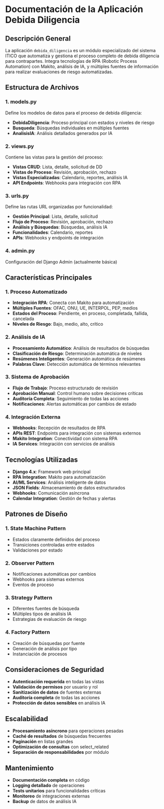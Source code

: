 # Documentación de la Aplicación Debida Diligencia

## Descripción General

La aplicación `debida_diligencia` es un módulo especializado del sistema ITICO que automatiza y gestiona el proceso completo de debida diligencia para contrapartes. Integra tecnologías de RPA (Robotic Process Automation) con Makito, análisis de IA, y múltiples fuentes de información para realizar evaluaciones de riesgo automatizadas.

## Estructura de Archivos

### 1. models.py
Define los modelos de datos para el proceso de debida diligencia:
- **DebidaDiligencia**: Proceso principal con estados y niveles de riesgo
- **Busqueda**: Búsquedas individuales en múltiples fuentes
- **AnalisisIA**: Análisis detallados generados por IA

### 2. views.py
Contiene las vistas para la gestión del proceso:
- **Vistas CRUD**: Lista, detalle, solicitud de DD
- **Vistas de Proceso**: Revisión, aprobación, rechazo
- **Vistas Especializadas**: Calendario, reportes, análisis IA
- **API Endpoints**: Webhooks para integración con RPA

### 3. urls.py
Define las rutas URL organizadas por funcionalidad:
- **Gestión Principal**: Lista, detalle, solicitud
- **Flujo de Proceso**: Revisión, aprobación, rechazo
- **Análisis y Búsquedas**: Búsquedas, análisis IA
- **Funcionalidades**: Calendario, reportes
- **APIs**: Webhooks y endpoints de integración

### 4. admin.py
Configuración del Django Admin (actualmente básica)

## Características Principales

### 1. Proceso Automatizado
- **Integración RPA**: Conecta con Makito para automatización
- **Múltiples Fuentes**: OFAC, ONU, UE, INTERPOL, PEP, medios
- **Estados del Proceso**: Pendiente, en proceso, completada, fallida, cancelada
- **Niveles de Riesgo**: Bajo, medio, alto, crítico

### 2. Análisis de IA
- **Procesamiento Automático**: Análisis de resultados de búsquedas
- **Clasificación de Riesgo**: Determinación automática de niveles
- **Resúmenes Inteligentes**: Generación automática de resúmenes
- **Palabras Clave**: Detección automática de términos relevantes

### 3. Sistema de Aprobación
- **Flujo de Trabajo**: Proceso estructurado de revisión
- **Aprobación Manual**: Control humano sobre decisiones críticas
- **Auditoría Completa**: Seguimiento de todas las acciones
- **Notificaciones**: Alertas automáticas por cambios de estado

### 4. Integración Externa
- **Webhooks**: Recepción de resultados de RPA
- **APIs REST**: Endpoints para integración con sistemas externos
- **Makito Integration**: Conectividad con sistema RPA
- **IA Services**: Integración con servicios de análisis

## Tecnologías Utilizadas

- **Django 4.x**: Framework web principal
- **RPA Integration**: Makito para automatización
- **AI/ML Services**: Análisis inteligente de datos
- **JSON Fields**: Almacenamiento de datos estructurados
- **Webhooks**: Comunicación asíncrona
- **Calendar Integration**: Gestión de fechas y alertas

## Patrones de Diseño

### 1. State Machine Pattern
- Estados claramente definidos del proceso
- Transiciones controladas entre estados
- Validaciones por estado

### 2. Observer Pattern
- Notificaciones automáticas por cambios
- Webhooks para sistemas externos
- Eventos de proceso

### 3. Strategy Pattern
- Diferentes fuentes de búsqueda
- Múltiples tipos de análisis IA
- Estrategias de evaluación de riesgo

### 4. Factory Pattern
- Creación de búsquedas por fuente
- Generación de análisis por tipo
- Instanciación de procesos

## Consideraciones de Seguridad

- **Autenticación requerida** en todas las vistas
- **Validación de permisos** por usuario y rol
- **Sanitización de datos** de fuentes externas
- **Auditoría completa** de todas las acciones
- **Protección de datos sensibles** en análisis IA

## Escalabilidad

- **Procesamiento asíncrono** para operaciones pesadas
- **Caché de resultados** de búsquedas frecuentes
- **Paginación** en listas grandes
- **Optimización de consultas** con select_related
- **Separación de responsabilidades** por módulo

## Mantenimiento

- **Documentación completa** en código
- **Logging detallado** de operaciones
- **Tests unitarios** para funcionalidades críticas
- **Monitoreo** de integraciones externas
- **Backup** de datos de análisis IA
